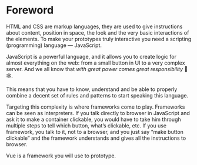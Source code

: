 # Foreword

HTML and CSS are markup languages, they are used to give instructions about content, position in space, the look and the very basic interactions of the elements. To make your prototypes truly interactive you need a scripting (programming) language — JavaScript.

JavaScript is a powerful language, and it allows you to create logic for almost everything on the web: from a small button in UI to a very complex server. And we all know that *with great power comes great responsibility* 🤟🕸.

This means that you have to know, understand and be able to properly combine a decent set of rules and patterns to start speaking this language. 

Targeting this complexity is where frameworks come to play. Frameworks can be seen as interpreters. If you talk directly to browser in JavaScript and ask it to make a container clickable, you would have to take him through multiple steps to tell which button, what’s clickable, etc. If you use framework, you talk to it, not to a browser, and you just say “make button clickable” and the framework understands and gives all the instructions to browser. 
<!-- todo: strive to make this explanation better, shorter, clearer -->

Vue is a framework you will use to prototype.